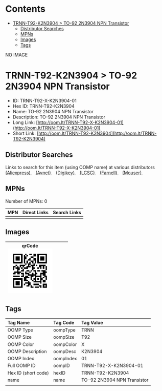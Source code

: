 



Contents
========

* [TRNN-T92-K2N3904 > TO-92 2N3904 NPN Transistor](#trnn-t92-k2n3904--to-92-2n3904-npn-transistor)
	* [Distributor Searches](#distributor-searches)
	* [MPNs](#mpns)
	* [Images](#images)
	* [Tags](#tags)
  
NO IMAGE  
# TRNN-T92-K2N3904 > TO-92 2N3904 NPN Transistor

- ID: TRNN-T92-X-K2N3904-01
- Hex ID: TRNN-T92-K2N3904
- Name: TO-92 2N3904 NPN Transistor
- Description: TO-92 2N3904 NPN Transistor
- Long Link: [http://oom.lt/TRNN-T92-X-K2N3904-01](http://oom.lt/TRNN-T92-X-K2N3904-01)
- Short Link: [http://oom.lt/TRNN-T92-K2N3904](http://oom.lt/TRNN-T92-K2N3904)

## Distributor Searches
  
Links to search for this item (using OOMP name) at various distributors  
[(Aliexpress) ](https://www.aliexpress.com/wholesale?SearchText=1117TO-92+2N3904+NPN+Transistor)&nbsp;&nbsp;&nbsp;[(Avnet) ](https://www.avnet.com/shop/us/search/TO-92+2N3904+NPN+Transistor)&nbsp;&nbsp;&nbsp;[(Digikey) ](https://www.digikey.co.uk/en/products/result?s=TO-92+2N3904+NPN+Transistor)&nbsp;&nbsp;&nbsp;[(LCSC) ](https://www.lcsc.com/search?q=TO-92+2N3904+NPN+Transistor)&nbsp;&nbsp;&nbsp;[(Farnell) ](https://uk.farnell.com/search?st=TO-92+2N3904+NPN+Transistor)&nbsp;&nbsp;&nbsp;[(Mouser) ](https://www.mouser.com/c/?q=TO-92+2N3904+NPN+Transistor)&nbsp;&nbsp;&nbsp;
## MPNs
  
Number of MPNs: 0  

|MPN|Direct Links|Search Links|
| :--- | :--- | :--- |
||||

## Images
  

|qrCode<br>[![](https://raw.githubusercontent.com/oomlout/oomlout_OOMP_parts_V2/main/TRNN/T92/X/K2N3904/01/qrCode_140.png)](https://github.com/oomlout/oomlout_OOMP_parts_V2/tree/main/TRNN/T92/X/K2N3904/01/qrCode.png)||||
| :---: | :---: | :---: | :---: |

## Tags
  

|Tag Name|Tag Code|Tag Value|
| :--- | :--- | :--- |
|OOMP Type|oompType|TRNN|
|OOMP Size|oompSize|T92|
|OOMP Color|oompColor|X|
|OOMP Description|oompDesc|K2N3904|
|OOMP Index|oompIndex|01|
|Full OOMP ID|oompID|TRNN-T92-X-K2N3904-01|
|Hex ID (short code)|hexID|TRNN-T92-K2N3904|
|name|name|TO-92 2N3904 NPN Transistor|
||||
